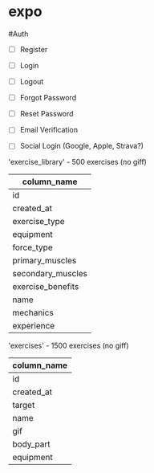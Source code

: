 # expo

#Auth

- [ ] Register
- [ ] Login
- [ ] Logout
- [ ] Forgot Password
- [ ] Reset Password
- [ ] Email Verification
- [ ] Social Login (Google, Apple, Strava?)



'exercise_library' - 500 exercises (no giff)

| column_name       |
| ----------------- |
| id                |
| created_at        |
| exercise_type     |
| equipment         |
| force_type        |
| primary_muscles   |
| secondary_muscles |
| exercise_benefits |
| name              |
| mechanics         |
| experience        |


'exercises' - 1500 exercises (no giff)

| column_name       |
| ----------------- |
| id                |
| created_at        |
| target            |
| name              |
| gif               |
| body_part         |
| equipment         |

